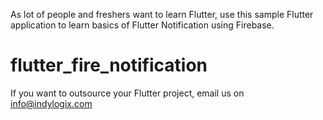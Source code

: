 As lot of people and freshers want to learn Flutter, use this sample Flutter application to learn basics of Flutter Notification using Firebase.

# flutter_fire_notification

If you want to outsource your Flutter project, email us on info@indylogix.com
